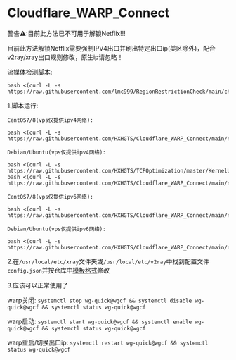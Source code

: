 # Cloudflare_WARP_Connect

警告⚠:目前此方法已不可用于解锁Netflix!!!

目前此方法解锁Netflix需要强制IPV4出口并刷出特定出口ip(美区除外)，配合v2ray/xray出口规则修改，原生ip请忽略！

流媒体检测脚本:
```
bash <(curl -L -s https://raw.githubusercontent.com/lmc999/RegionRestrictionCheck/main/check.sh)
```

1.脚本运行:

`CentOS7/8(vps仅提供ipv4网络):`
```
bash <(curl -L -s https://raw.githubusercontent.com/HXHGTS/Cloudflare_WARP_Connect/main/netflix_support.sh)
```

`Debian/Ubuntu(vps仅提供ipv4网络):`
```
bash <(curl -L -s https://raw.githubusercontent.com/HXHGTS/TCPOptimization/master/KernelUpdate_debian10.sh)
bash <(curl -L -s https://raw.githubusercontent.com/HXHGTS/Cloudflare_WARP_Connect/main/netflix_support_debian.sh)
```

`CentOS7/8(vps仅提供ipv6网络):`
```
bash <(curl -L -s https://raw.githubusercontent.com/HXHGTS/Cloudflare_WARP_Connect/main/netflix_support_ipv6.sh)
```

`Debian/Ubuntu(vps仅提供ipv6网络):`
```
bash <(curl -L -s https://raw.githubusercontent.com/HXHGTS/Cloudflare_WARP_Connect/main/netflix_support_debian_ipv6.sh)
```

2.在`/usr/local/etc/xray`文件夹或`/usr/local/etc/v2ray`中找到配置文件`config.json`并按仓库中[模板格式](https://raw.githubusercontent.com/HXHGTS/Cloudflare_WARP_Connect/main/config.json)修改

3.应该可以正常使用了

warp关闭:
`systemctl stop wg-quick@wgcf && systemctl disable wg-quick@wgcf && systemctl status wg-quick@wgcf`

warp启动:
`systemctl start wg-quick@wgcf && systemctl enable wg-quick@wgcf && systemctl status wg-quick@wgcf`

warp重启/切换出口ip:
`systemctl restart wg-quick@wgcf && systemctl status wg-quick@wgcf`

